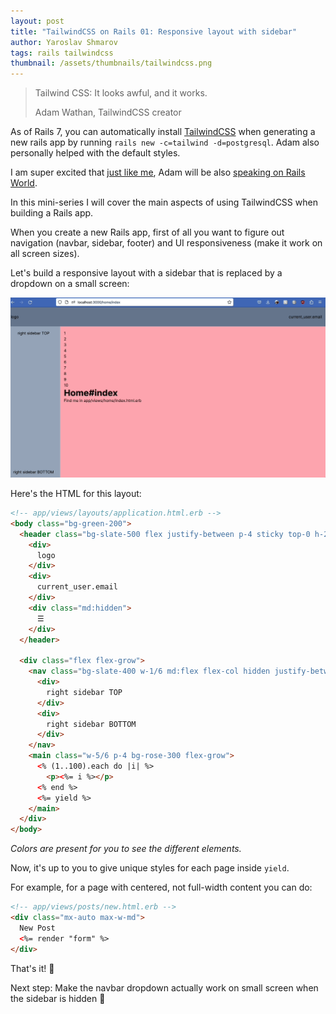 ```yaml
---
layout: post
title: "TailwindCSS on Rails 01: Responsive layout with sidebar"
author: Yaroslav Shmarov
tags: rails tailwindcss
thumbnail: /assets/thumbnails/tailwindcss.png
---
```


> Tailwind CSS: It looks awful, and it works.
>
> Adam Wathan, TailwindCSS creator

As of Rails 7, you can automatically install [TailwindCSS](https://tailwindcss.com/docs/) when generating a new rails app by running `rails new -c=tailwind -d=postgresql`. Adam also personally helped with the default styles.

I am super excited that [just like me](https://rubyonrails.org/world/agenda/day-2/8-yaroslav-shmarov-session), Adam will be also [speaking on Rails World](https://rubyonrails.org/world/agenda/day-2/7b-adam-wathan-session).

In this mini-series I will cover the main aspects of using TailwindCSS when building a Rails app.

When you create a new Rails app, first of all you want to figure out navigation (navbar, sidebar, footer) and UI responsiveness (make it work on all screen sizes).

Let's build a responsive layout with a sidebar that is replaced by a dropdown on a small screen:

![Responsive Layout with sidebar using TailwindCSS](/assets/images/01-tailwind-responsive-layout.gif)

Here's the HTML for this layout:

```html
<!-- app/views/layouts/application.html.erb -->
<body class="bg-green-200">
  <header class="bg-slate-500 flex justify-between p-4 sticky top-0 h-20 items-center">
    <div>
      logo
    </div>
    <div>
      current_user.email
    </div>
    <div class="md:hidden">
      ☰
    </div>
  </header>
  
  <div class="flex flex-grow">
    <nav class="bg-slate-400 w-1/6 md:flex flex-col hidden justify-between p-4 text-center sticky top-20 h-[calc(100vh-80px)]">
      <div>
        right sidebar TOP
      </div>
      <div>
        right sidebar BOTTOM
      </div>
    </nav>
    <main class="w-5/6 p-4 bg-rose-300 flex-grow">
      <% (1..100).each do |i| %>
        <p><%= i %></p>
      <% end %>
      <%= yield %>
    </main>
  </div>
</body>
```

*Colors are present for you to see the different elements.*

Now, it's up to you to give unique styles for each page inside `yield`.

For example, for a page with centered, not full-width content you can do:

```html
<!-- app/views/posts/new.html.erb -->
<div class="mx-auto max-w-md">
  New Post
  <%= render "form" %>
</div>
```

That's it! 🤠

Next step: Make the navbar dropdown actually work on small screen when the sidebar is hidden 🙈
